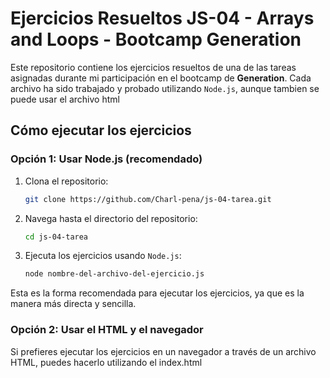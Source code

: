 # Ejercicios Resueltos JS-04 - Arrays and Loops - Bootcamp Generation

Este repositorio contiene los ejercicios resueltos de una de las tareas asignadas durante mi participación en el bootcamp de **Generation**. Cada archivo ha sido trabajado y probado utilizando `Node.js`, aunque tambien se puede usar el archivo html

## Cómo ejecutar los ejercicios

### Opción 1: Usar Node.js (recomendado)

1. Clona el repositorio:
   ```bash
   git clone https://github.com/Charl-pena/js-04-tarea.git
   ```

2. Navega hasta el directorio del repositorio:
   ```bash
   cd js-04-tarea
   ```

3. Ejecuta los ejercicios usando `Node.js`:
   ```bash
   node nombre-del-archivo-del-ejercicio.js
   ```

Esta es la forma recomendada para ejecutar los ejercicios, ya que es la manera más directa y sencilla.

### Opción 2: Usar el HTML y el navegador

Si prefieres ejecutar los ejercicios en un navegador a través de un archivo HTML, puedes hacerlo utilizando el index.html